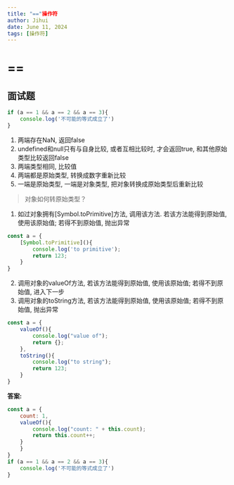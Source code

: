 ```yaml
---
title: "=="操作符
author: Jihui
date: June 11, 2024
tags: [操作符]
---
```


# ==
## 面试题
```javascript
if (a == 1 && a == 2 && a == 3){
    console.log('不可能的等式成立了')
}
```
1. 两端存在NaN, 返回false
2. undefined和null只有与自身比较, 或者互相比较时, 才会返回true, 和其他原始类型比较返回false
3. 两端类型相同, 比较值
4. 两端都是原始类型, 转换成数字重新比较
5. 一端是原始类型, 一端是对象类型, 把对象转换成原始类型后重新比较
> 对象如何转原始类型？
1. 如过对象拥有[Symbol.toPrimitive]方法, 调用该方法. 若该方法能得到原始值, 使用该原始值; 若得不到原始值, 抛出异常
```javascript
const a = {
    [Symbol.toPrimitive](){
        console.log('to primitive');
        return 123;
    }
}
```
2. 调用对象的valueOf方法, 若该方法能得到原始值, 使用该原始值; 若得不到原始值, 进入下一步
3. 调用对象的toString方法, 若该方法能得到原始值, 使用该原始值; 若得不到原始值, 抛出异常
```javascript
const a = {
    valueOf(){
        console.log("value of");
        return {};
    },
    toString(){
        console.log("to string");
        return 123;
    }
}
```

**答案:**
```javascript
const a = {
    count: 1,
    valueOf(){
        console.log("count: " + this.count);
        return this.count++;
    }
    }
}
if (a == 1 && a == 2 && a == 3){
    console.log('不可能的等式成立了')
}
```